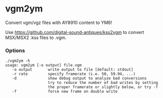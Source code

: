 # vgm2ym

Convert vgm/vgz files with AY8910 content to YM6!

Use https://github.com/digital-sound-antiques/kss2vgm to convert MSX/MSX2 .kss files to .vgm.

### Options

```
./vgm2ym -h
usage: vgm2ym [-o output] file.vgm
   -o output       write output to file [default: stdout]
   -r rate         specify framerate (i.e. 50, 59.94, ...)
   -d              show debug output to analyze bad conversions
                   try to reduce the number of bad writes by setting
                   the proper framerate or slightly below, or try -f
   -f              force new frame on double write
```
